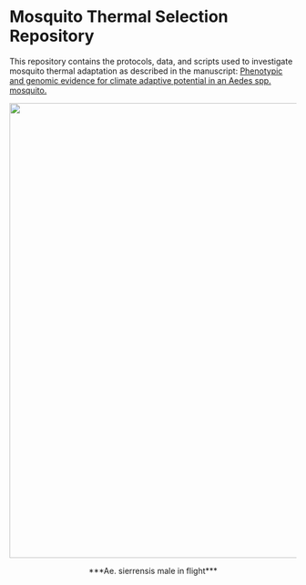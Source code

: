 # Mosquito Thermal Selection Repository
 
This repository contains the protocols, data, and scripts used to investigate mosquito thermal adaptation as described in the manuscript: 
[Phenotypic and genomic evidence for climate adaptive potential in an Aedes spp. mosquito.](https://docs.google.com/document/d/1v0pxLAtF7rQ47DGCmAsfVIHS4XAA6qYL/edit?rtpof=true)


<p align="center">
  <img width="800"
    src="https://github.com/lcouper/MosquitoThermalSelection/assets/10873177/1048d579-bbf3-498d-b3ae-197aa018793d">
  </p>    
<p align="center"> 
***Ae. sierrensis male in flight***
